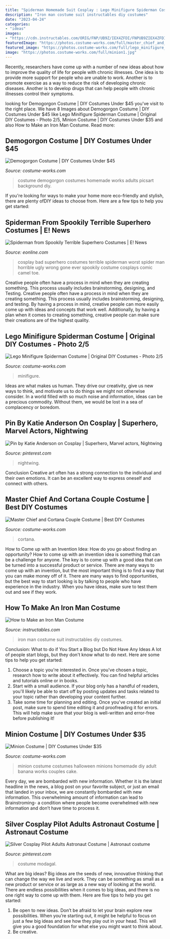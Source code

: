 ```yaml
---
title: "Spiderman Homemade Suit Cosplay : Lego Minifigure Spiderman Costume"
description: "Iron man costume suit instructables diy costumes"
date: "2023-04-24"
categories:
- "ideas"
images:
- "https://cdn.instructables.com/ORIG/FNP/UB9Z/IEX4ZFDI/FNPUB9ZIEX4ZFDI.jpg?width=2100"
featuredImage: "https://photos.costume-works.com/full/master_chief_and_cortana.jpg"
featured_image: "https://photos.costume-works.com/full/lego_minifigure_spiderman2.jpg"
image: "https://photos.costume-works.com/full/minion1.jpg"
---
```



Recently, researchers have come up with a number of new ideas about how to improve the quality of life for people with chronic illnesses. One idea is to provide more support for people who are unable to work. Another is to promote exercise as a way to reduce the risk of developing chronic diseases. Another is to develop drugs that can help people with chronic illnesses control their symptoms.

	

		
looking for Demogorgon Costume | DIY Costumes Under $45 you've visit to the right place. We have 8 Images about Demogorgon Costume | DIY Costumes Under $45 like Lego Minifigure Spiderman Costume | Original DIY Costumes - Photo 2/5, Minion Costume | DIY Costumes Under $35 and also How to Make an Iron Man Costume. Read more:
		
    
## Demogorgon Costume | DIY Costumes Under $45

<img loading=lazy src="https://photos.costume-works.com/full/demogorgon7.jpg" onerror="this.onerror=null;this.src='https://tse2.mm.bing.net/th?id=OIP.4GbupukZSV133gmMctVD9AHaLE&amp;pid=15.1';" alt="Demogorgon Costume | DIY Costumes Under $45">

_Source: costume-works.com_

>costume demogorgon costumes homemade works adults picsart background diy. 

	

If you're looking for ways to make your home more eco-friendly and stylish, there are plenty ofDIY ideas to choose from. Here are a few tips to help you get started: 

    
## Spiderman From Spookily Terrible Superhero Costumes | E! News

<img loading=lazy src="https://akns-images.eonline.com/eol_images/Entire_Site/2014928/rs_333x500-141028133057-12.jpg" onerror="this.onerror=null;this.src='https://tse1.mm.bing.net/th?id=OIP.pmjs6FZQdVRMd3UoDUUT7wAAAA&amp;pid=15.1';" alt="Spiderman from Spookily Terrible Superhero Costumes | E! News">

_Source: eonline.com_

>cosplay bad superhero costumes terrible spiderman worst spider man horrible ugly wrong gone ever spookily costume cosplays comic camel toe. 

	

Creative people often have a process in mind when they are creating something. This process usually includes brainstorming, designing, and Testing.
Creative people often have a process in mind when they are creating something. This process usually includes brainstorming, designing, and testing. By having a process in mind, creative people can more easily come up with ideas and concepts that work well. Additionally, by having a plan when it comes to creating something, creative people can make sure their creations are of the highest quality.

    
## Lego Minifigure Spiderman Costume | Original DIY Costumes - Photo 2/5

<img loading=lazy src="https://photos.costume-works.com/full/lego_minifigure_spiderman2.jpg" onerror="this.onerror=null;this.src='https://tse1.mm.bing.net/th?id=OIP.UmxXjTgL4mLxl7VUbgIIzwHaK0&amp;pid=15.1';" alt="Lego Minifigure Spiderman Costume | Original DIY Costumes - Photo 2/5">

_Source: costume-works.com_

>minifigure. 

	

Ideas are what makes us human. They drive our creativity, give us new ways to think, and motivate us to do things we might not otherwise consider. In a world filled with so much noise and information, ideas can be a precious commodity. Without them, we would be lost in a sea of complacency or boredom.

    
## Pin By Katie Anderson On Cosplay | Superhero, Marvel Actors, Nightwing

<img loading=lazy src="https://i.pinimg.com/736x/68/be/2e/68be2e6d9eff686750d473f6b6fd7544.jpg" onerror="this.onerror=null;this.src='https://tse2.mm.bing.net/th?id=OIP.k5kqcNQ0gW70isj8zx8uHwHaJQ&amp;pid=15.1';" alt="Pin by Katie Anderson on Cosplay | Superhero, Marvel actors, Nightwing">

_Source: pinterest.com_

>nightwing. 

	

Conclusion
Creative art often has a strong connection to the individual and their own emotions. It can be an excellent way to express oneself and connect with others.

    
## Master Chief And Cortana Couple Costume | Best DIY Costumes

<img loading=lazy src="https://photos.costume-works.com/full/master_chief_and_cortana.jpg" onerror="this.onerror=null;this.src='https://tse2.mm.bing.net/th?id=OIP.jTtZRFfdmmciuV6Du4IHbAHaM3&amp;pid=15.1';" alt="Master Chief and Cortana Couple Costume | Best DIY Costumes">

_Source: costume-works.com_

>cortana. 

	

How to Come up with an Invention Idea: How do you go about finding an opportunity?
How to come up with an invention idea is something that can be a challenge for anyone. The key is to come up with a good idea that can be turned into a successful product or service. There are many ways to come up with an invention, but the most important thing is to find a way that you can make money off of it. There are many ways to find opportunities, but the best way to start looking is by talking to people who have experience in the industry. When you have ideas, make sure to test them out and see if they work.

    
## How To Make An Iron Man Costume

<img loading=lazy src="https://cdn.instructables.com/ORIG/FNP/UB9Z/IEX4ZFDI/FNPUB9ZIEX4ZFDI.jpg?width=2100" onerror="this.onerror=null;this.src='https://tse4.mm.bing.net/th?id=OIP.Hvjgo052a3skK3z1Kb6E3gHaGL&amp;pid=15.1';" alt="How to Make an Iron Man Costume">

_Source: instructables.com_

>iron man costume suit instructables diy costumes. 

	

Conclusion: What to do if You Start a Blog but Do Not Have Any Ideas
A lot of people start blogs, but they don't know what to do next. Here are some tips to help you get started: 
1) Choose a topic you're interested in. Once you've chosen a topic, research how to write about it effectively. You can find helpful articles and tutorials online or in books.
2) Start with a small audience. If your blog only has a handful of readers, you'll likely be able to start off by posting updates and tasks related to your topic rather than developing your content further. 
3) Take some time for planning and editing. Once you've created an initial post, make sure to spend time editing it and proofreading it for errors. This will help make sure that your blog is well-written and error-free before publishing it!

    
## Minion Costume | DIY Costumes Under $35

<img loading=lazy src="https://photos.costume-works.com/full/minion1.jpg" onerror="this.onerror=null;this.src='https://tse3.mm.bing.net/th?id=OIP.rJjyspJf_13T-RFhRjv_uQHaJ3&amp;pid=15.1';" alt="Minion Costume | DIY Costumes Under $35">

_Source: costume-works.com_

>minion costume costumes halloween minions homemade diy adult banana works couples cake. 

	

Every day, we are bombarded with new information. Whether it is the latest headline in the news, a blog post on your favorite subject, or just an email that landed in your inbox, we are constantly bombarded with new information. This overwhelming amount of information can lead to Brainstroming- a condition where people become overwhelmed with new information and don’t have time to process it.

    
## Silver Cosplay Pilot Adults Astronaut Costume | Astronaut Costume

<img loading=lazy src="https://i.pinimg.com/736x/5c/f1/5a/5cf15ab649acf7f8fa4b68de2ef1f51c.jpg" onerror="this.onerror=null;this.src='https://tse1.mm.bing.net/th?id=OIP.7w0hfiLeDFbDDDjXRYSrmgHaLH&amp;pid=15.1';" alt="Silver Cosplay Pilot Adults Astronaut Costume | Astronaut costume">

_Source: pinterest.com_

>costume modagal. 

	

What are big ideas?
Big ideas are the seeds of new, innovative thinking that can change the way we live and work. They can be something as small as a new product or service or as large as a new way of looking at the world. There are endless possibilities when it comes to big ideas, and there is no one right way to come up with them. Here are five tips to help you get started: 
1. Be open to new ideas. Don’t be afraid to let your brain explore new possibilities. When you’re starting out, it might be helpful to focus on just a few big ideas and see how they play out in your head. This will give you a good foundation for what else you might want to think about. 
2. Be creative.

